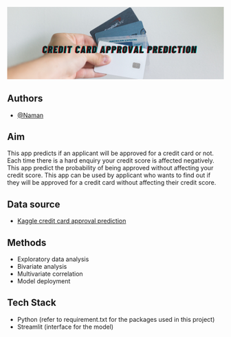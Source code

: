 ![banner](assets/Credit_card_approval_banner.png)

## Authors

- [@Naman](https://github.com/namandalsania)

## Aim

This app predicts if an applicant will be approved for a credit card or not. Each time there is a hard enquiry your credit score is affected negatively. This app predict the probability of being approved without affecting your credit score. This app can be used by applicant who wants to find out if they will be approved for a credit card without affecting their credit score.

## Data source

- [Kaggle credit card approval prediction](https://www.kaggle.com/rikdifos/credit-card-approval-prediction)

## Methods

- Exploratory data analysis
- Bivariate analysis
- Multivariate correlation
- Model deployment

## Tech Stack

- Python (refer to requirement.txt for the packages used in this project)
- Streamlit (interface for the model)








